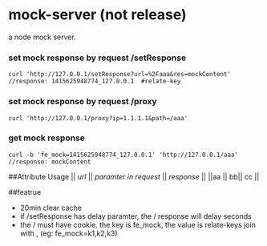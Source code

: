 mock-server (not release)
===========

a node mock server.

### set mock response by request /setResponse
```
curl 'http://127.0.0.1/setResponse?url=%2Faaa&res=mockContent'
//response: 1415625948774_127.0.0.1  #relate-key
```

### set mock response by request /proxy
```
curl 'http://127.0.0.1/proxy?ip=1.1.1.1&path=/aaa'
```

### get mock response
```
curl -b 'fe_mock=1415625948774_127.0.0.1' 'http://127.0.0.1/aaa'
//response: mockContent
```

##Attribute Usage
|| *url* || *paramter in request* || *response* ||
||aa || bb|| cc ||

##featrue
* 20min clear cache
* if /setResponse has delay paramter, the / response will delay seconds
* the / must have cookie. the key is fe_mock, the value is relate-keys join with , (eg: fe_mock=k1,k2,k3)

